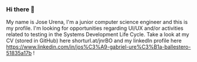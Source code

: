 ### Hi there 👋

My name is Jose Urena, I'm a junior computer science engineer and this is my profile.
I'm looking for opportunities regarding UI/UX and/or activities related to testing in the Systems Development Life Cycle.
Take a look at my CV (stored in GitHub) here shorturl.at/jnrBO and my linkedIn profile here https://www.linkedin.com/in/jos%C3%A9-gabriel-ure%C3%B1a-ballestero-51835a17b !
<!--
**joseg1037/joseg1037** is a ✨ _special_ ✨ repository because its `README.md` (this file) appears on your GitHub profile.

Here are some ideas to get you started:

- 🔭 I’m currently working on ...
- 🌱 I’m currently learning ...
- 👯 I’m looking to collaborate on ...
- 🤔 I’m looking for help with ...
- 💬 Ask me about ...
- 📫 How to reach me: ...
- 😄 Pronouns: ...
- ⚡ Fun fact: ...
-->
